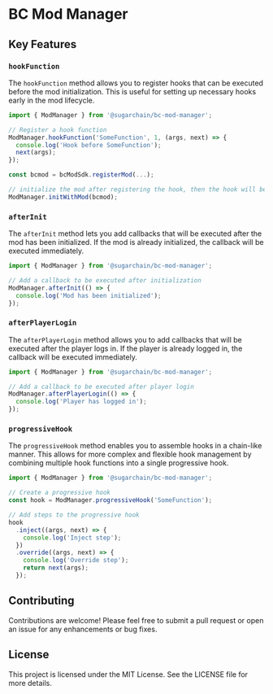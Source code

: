 # BC Mod Manager

## Key Features

### `hookFunction`
The `hookFunction` method allows you to register hooks that can be executed before the mod initialization. This is useful for setting up necessary hooks early in the mod lifecycle.

```typescript
import { ModManager } from '@sugarchain/bc-mod-manager';

// Register a hook function
ModManager.hookFunction('SomeFunction', 1, (args, next) => {
  console.log('Hook before SomeFunction');
  next(args);
});

const bcmod = bcModSdk.registerMod(...);

// initialize the mod after registering the hook, then the hook will be executed
ModManager.initWithMod(bcmod);
```

### `afterInit`
The `afterInit` method lets you add callbacks that will be executed after the mod has been initialized. If the mod is already initialized, the callback will be executed immediately.

```typescript
import { ModManager } from '@sugarchain/bc-mod-manager';

// Add a callback to be executed after initialization
ModManager.afterInit(() => {
  console.log('Mod has been initialized');
});
```

### `afterPlayerLogin`
The `afterPlayerLogin` method allows you to add callbacks that will be executed after the player logs in. If the player is already logged in, the callback will be executed immediately.

```typescript
import { ModManager } from '@sugarchain/bc-mod-manager';

// Add a callback to be executed after player login
ModManager.afterPlayerLogin(() => {
  console.log('Player has logged in');
});
```

### `progressiveHook`
The `progressiveHook` method enables you to assemble hooks in a chain-like manner. This allows for more complex and flexible hook management by combining multiple hook functions into a single progressive hook.

```typescript
import { ModManager } from '@sugarchain/bc-mod-manager';

// Create a progressive hook
const hook = ModManager.progressiveHook('SomeFunction');

// Add steps to the progressive hook
hook
  .inject((args, next) => {
    console.log('Inject step');
  })
  .override((args, next) => {
    console.log('Override step');
    return next(args);
  });
```

## Contributing
Contributions are welcome! Please feel free to submit a pull request or open an issue for any enhancements or bug fixes.

## License
This project is licensed under the MIT License. See the LICENSE file for more details.